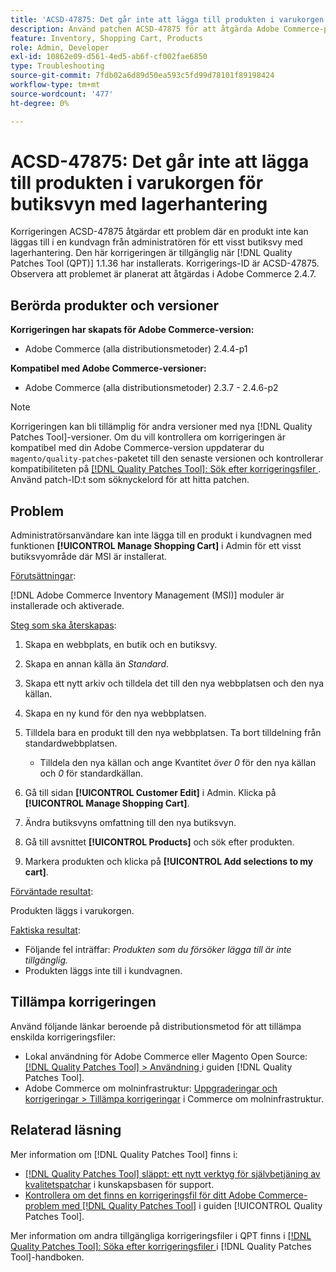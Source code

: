 ```yaml
---
title: 'ACSD-47875: Det går inte att lägga till produkten i varukorgen för butiksvyn med lagerhantering'
description: Använd patchen ACSD-47875 för att åtgärda Adobe Commerce-problemet där en produkt inte kan läggas till i kundvagnen från Admin för ett visst butiksvy med lagerhantering.
feature: Inventory, Shopping Cart, Products
role: Admin, Developer
exl-id: 10862e09-d561-4ed5-ab6f-cf002fae6850
type: Troubleshooting
source-git-commit: 7fdb02a6d89d50ea593c5fd99d78101f89198424
workflow-type: tm+mt
source-wordcount: '477'
ht-degree: 0%

---
```


# ACSD-47875: Det går inte att lägga till produkten i varukorgen för butiksvyn med lagerhantering

Korrigeringen ACSD-47875 åtgärdar ett problem där en produkt inte kan läggas till i en kundvagn från administratören för ett visst butiksvy med lagerhantering. Den här korrigeringen är tillgänglig när [!DNL Quality Patches Tool (QPT)] 1.1.36 har installerats. Korrigerings-ID är ACSD-47875. Observera att problemet är planerat att åtgärdas i Adobe Commerce 2.4.7.

## Berörda produkter och versioner

**Korrigeringen har skapats för Adobe Commerce-version:**

* Adobe Commerce (alla distributionsmetoder) 2.4.4-p1

**Kompatibel med Adobe Commerce-versioner:**

* Adobe Commerce (alla distributionsmetoder) 2.3.7 - 2.4.6-p2

>[!NOTE]
>
>Korrigeringen kan bli tillämplig för andra versioner med nya [!DNL Quality Patches Tool]-versioner. Om du vill kontrollera om korrigeringen är kompatibel med din Adobe Commerce-version uppdaterar du `magento/quality-patches`-paketet till den senaste versionen och kontrollerar kompatibiliteten på [[!DNL Quality Patches Tool]: Sök efter korrigeringsfiler ](https://experienceleague.adobe.com/tools/commerce-quality-patches/index.html). Använd patch-ID:t som söknyckelord för att hitta patchen.

## Problem

Administratörsanvändare kan inte lägga till en produkt i kundvagnen med funktionen **[!UICONTROL Manage Shopping Cart]** i Admin för ett visst butiksvyområde där MSI är installerat.

<u>Förutsättningar</u>:

[!DNL Adobe Commerce Inventory Management (MSI)] moduler är installerade och aktiverade.

<u>Steg som ska återskapas</u>:

1. Skapa en webbplats, en butik och en butiksvy.
1. Skapa en annan källa än *Standard*.
1. Skapa ett nytt arkiv och tilldela det till den nya webbplatsen och den nya källan.
1. Skapa en ny kund för den nya webbplatsen.
1. Tilldela bara en produkt till den nya webbplatsen. Ta bort tilldelning från standardwebbplatsen.

   * Tilldela den nya källan och ange Kvantitet *över 0* för den nya källan och *0* för standardkällan.

1. Gå till sidan **[!UICONTROL Customer Edit]** i Admin. Klicka på **[!UICONTROL Manage Shopping Cart]**.
1. Ändra butiksvyns omfattning till den nya butiksvyn.
1. Gå till avsnittet **[!UICONTROL Products]** och sök efter produkten.
1. Markera produkten och klicka på **[!UICONTROL Add selections to my cart]**.

<u>Förväntade resultat</u>:

Produkten läggs i varukorgen.

<u>Faktiska resultat</u>:

* Följande fel inträffar: *Produkten som du försöker lägga till är inte tillgänglig.*
* Produkten läggs inte till i kundvagnen.

## Tillämpa korrigeringen

Använd följande länkar beroende på distributionsmetod för att tillämpa enskilda korrigeringsfiler:

* Lokal användning för Adobe Commerce eller Magento Open Source: [[!DNL Quality Patches Tool] > Användning ](/help/tools/quality-patches-tool/usage.md) i guiden [!DNL Quality Patches Tool].
* Adobe Commerce om molninfrastruktur: [Uppgraderingar och korrigeringar > Tillämpa korrigeringar](https://experienceleague.adobe.com/docs/commerce-cloud-service/user-guide/develop/upgrade/apply-patches.html) i Commerce om molninfrastruktur.

## Relaterad läsning

Mer information om [!DNL Quality Patches Tool] finns i:

* [[!DNL Quality Patches Tool] släppt: ett nytt verktyg för självbetjäning av kvalitetspatchar](https://experienceleague.adobe.com/en/docs/commerce-operations/tools/quality-patches-tool/quality-patches-tool-to-self-serve-quality-patches) i kunskapsbasen för support.
* [Kontrollera om det finns en korrigeringsfil för ditt Adobe Commerce-problem med  [!DNL Quality Patches Tool]](/help/tools/quality-patches-tool/patches-available-in-qpt/check-patch-for-magento-issue-with-magento-quality-patches.md) i guiden [!UICONTROL Quality Patches Tool].


Mer information om andra tillgängliga korrigeringsfiler i QPT finns i [[!DNL Quality Patches Tool]: Söka efter korrigeringsfiler ](https://experienceleague.adobe.com/tools/commerce-quality-patches/index.html) i [!DNL Quality Patches Tool]-handboken.
